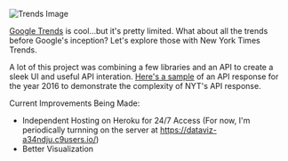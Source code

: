 ![Trends Image](https://www.dropbox.com/s/j1elc1pznrx2fjj/trends.png?raw=1)

[Google Trends](https://www.google.com/trends/) is cool...but it's pretty limited. What about all the trends before Google's inception?
Let's explore those with New York Times Trends.

A lot of this project was combining a few libraries and an API to create a sleek UI and useful API interation.
[Here's a sample](https://api.nytimes.com/svc/archive/v1/2016/1.json?api-key=f48e8031e0eb4215826d116e3523fab8) of an API response for the year 2016 to demonstrate the complexity of NYT's API response. 

Current Improvements Being Made:
* Independent Hosting on Heroku for 24/7 Access (For now, I'm periodically turnning on the server at https://dataviz-a34ndju.c9users.io/)
* Better Visualization